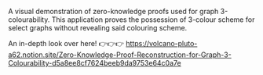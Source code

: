 A visual demonstration of zero-knowledge proofs used for graph 3-colourability. This application proves the possession of 
3-colour scheme for select graphs without revealing said colouring scheme.

An in-depth look over here! 👉👉👉 https://volcano-pluto-a62.notion.site/Zero-Knowledge-Proof-Reconstruction-for-Graph-3-Colourability-d5a8ee8cf7624beeb9da9753e64c0a7e
